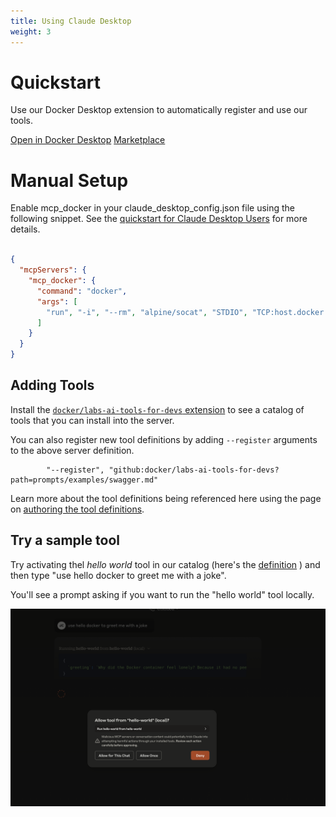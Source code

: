 ```yaml
---
title: Using Claude Desktop
weight: 3
---
```


# Quickstart

Use our Docker Desktop extension to automatically register and use our tools.

[Open in Docker Desktop](https://open.docker.com/extensions/marketplace?extensionId=docker/labs-ai-tools-for-devs)
[Marketplace](https://hub.docker.com/extensions/docker/labs-ai-tools-for-devs)

# Manual Setup

Enable mcp_docker in your claude_desktop_config.json file using the following snippet.  See the [quickstart for Claude Desktop Users](https://modelcontextprotocol.io/quickstart/user) for more details.

```json

{
  "mcpServers": {
    "mcp_docker": {
      "command": "docker",
      "args": [
    	"run", "-i", "--rm", "alpine/socat", "STDIO", "TCP:host.docker.internal:8811"
      ]
    }
  }
}
```

## Adding Tools

Install the [`docker/labs-ai-tools-for-devs` extension](https://open.docker.com/extensions/marketplace?extensionId=docker/labs-ai-tools-for-devs) to
see a catalog of tools that you can install into the server.

You can also register new tool definitions by adding `--register` arguments to the above server definition.

```
        "--register", "github:docker/labs-ai-tools-for-devs?path=prompts/examples/swagger.md"
```

Learn more about the tool definitions being referenced here using the page on [authoring the tool definitions](../authoring-prompts).

## Try a sample tool

Try activating thel _hello world_ tool in our catalog (here's the [definition](https://github.com/docker/labs-ai-tools-for-devs/blob/main/prompts/examples/hello_world.md?plain=1) )
and then type "use hello docker to greet me with a joke".

You'll see a prompt asking if you want to run the "hello world" tool locally.

![consent](consent.png)

